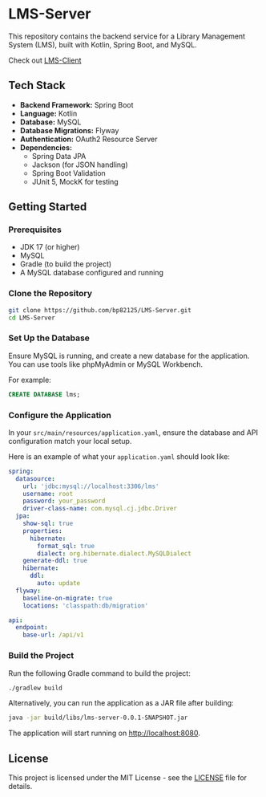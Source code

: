 # LMS-Server

This repository contains the backend service for a Library Management System (LMS), built with Kotlin, Spring Boot, and MySQL.

Check out [LMS-Client](https://github.com/bp82125/LMS-Client)

## Tech Stack

- **Backend Framework:** Spring Boot
- **Language:** Kotlin
- **Database:** MySQL
- **Database Migrations:** Flyway
- **Authentication:** OAuth2 Resource Server
- **Dependencies:**
  - Spring Data JPA
  - Jackson (for JSON handling)
  - Spring Boot Validation
  - JUnit 5, MockK for testing

## Getting Started

### Prerequisites

- JDK 17 (or higher)
- MySQL
- Gradle (to build the project)
- A MySQL database configured and running

### Clone the Repository

```bash
git clone https://github.com/bp82125/LMS-Server.git
cd LMS-Server
```

### Set Up the Database

Ensure MySQL is running, and create a new database for the application. You can use tools like phpMyAdmin or MySQL Workbench.

For example:

```sql
CREATE DATABASE lms;
```

### Configure the Application

In your `src/main/resources/application.yaml`, ensure the database and API configuration match your local setup.

Here is an example of what your `application.yaml` should look like:

```yaml
spring:
  datasource:
    url: 'jdbc:mysql://localhost:3306/lms'
    username: root
    password: your_password
    driver-class-name: com.mysql.cj.jdbc.Driver
  jpa:
    show-sql: true
    properties:
      hibernate:
        format_sql: true
        dialect: org.hibernate.dialect.MySQLDialect
    generate-ddl: true
    hibernate:
      ddl:
        auto: update
  flyway:
    baseline-on-migrate: true
    locations: 'classpath:db/migration'

api:
  endpoint:
    base-url: /api/v1
```

### Build the Project

Run the following Gradle command to build the project:

```bash
./gradlew build
```

Alternatively, you can run the application as a JAR file after building:

```bash
java -jar build/libs/lms-server-0.0.1-SNAPSHOT.jar
```

The application will start running on [http://localhost:8080](http://localhost:8080).

## License

This project is licensed under the MIT License - see the [LICENSE](./LICENSE) file for details. 
